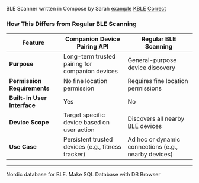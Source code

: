 BLE Scanner written in Compose by Sarah
[example](https://github.com/santansarah/ble-scanner)
[KBLE](https://bitbucket.org/developerY/workspace/projects/KBEAUT)
[Correct](https://github.com/JuulLabs/sensortag)

### How This Differs from Regular BLE Scanning

| **Feature**                         | **Companion Device Pairing API**                           | **Regular BLE Scanning**                                |
|-------------------------------------|----------------------------------------------------------|-------------------------------------------------------|
| **Purpose**                         | Long-term trusted pairing for companion devices          | General-purpose device discovery                      |
| **Permission Requirements**         | No fine location permission                              | Requires fine location permissions                   |
| **Built-in User Interface**         | Yes                                                      | No                                                    |
| **Device Scope**                    | Target specific device based on user action              | Discovers all nearby BLE devices                     |
| **Use Case**                        | Persistent trusted devices (e.g., fitness tracker)       | Ad hoc or dynamic connections (e.g., nearby devices) |

---

Nordic database for BLE.
Make SQL Database with DB Browser
